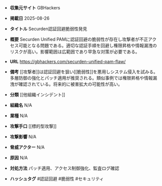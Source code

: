 - **収集元サイト**
GBHackers

- **掲載日**
2025-08-26

- **タイトル**
Securden認証回避脆弱性発見

- **概要**
Securden Unified PAMに認証回避の脆弱性が存在し攻撃者が不正アクセス可能となる問題である。適切な認証手順を回避し権限昇格や情報漏洩のリスクが高い。影響範囲は広範囲であり早急な対策が必要である。

- **URL**
https://gbhackers.com/securden-unified-pam-flaw/

- **備考**
[[攻撃者]]は認証回避を狙い[[脆弱性]]を悪用しシステム侵入を試みる。多層防御の強化とパッチ適用が推奨される。類似事例では権限昇格や情報漏洩が確認されている。将来的に被害拡大の可能性が高い。

- **分類**
[[他組織インシデント]]

- **組織名**
N/A

- **業種**
N/A

- **攻撃手口**
[[標的型攻撃]]

- **攻撃影響**
N/A

- **脅威アクター**
N/A

- **原因**
N/A

- **対処方法**
パッチ適用、アクセス制御強化、監査ログ確認

- **ハッシュタグ**
#認証回避 #脆弱性 #セキュリティ
